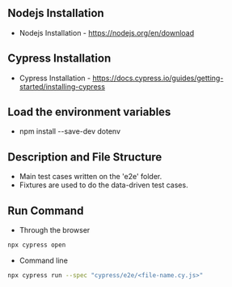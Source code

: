 
## Nodejs Installation

   * Nodejs Installation - https://nodejs.org/en/download
    
## Cypress Installation

   * Cypress Installation - https://docs.cypress.io/guides/getting-started/installing-cypress

## Load the environment variables

   * npm install --save-dev dotenv

## Description and File Structure

   * Main test cases written on the 'e2e' folder.
   * Fixtures are used to do the data-driven test cases.
        
## Run Command

*   Through the browser
 ```bash
npx cypress open
 ```
 
* Command line
 ```bash
npx cypress run --spec "cypress/e2e/<file-name.cy.js>"
 ```
